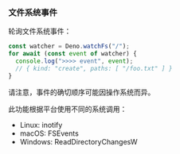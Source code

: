 ### 文件系统事件

轮询文件系统事件：

```ts
const watcher = Deno.watchFs("/");
for await (const event of watcher) {
  console.log(">>>> event", event);
  // { kind: "create", paths: [ "/foo.txt" ] }
}
```

请注意，事件的确切顺序可能因操作系统而异。

此功能根据平台使用不同的系统调用：

- Linux: inotify
- macOS: FSEvents
- Windows: ReadDirectoryChangesW
